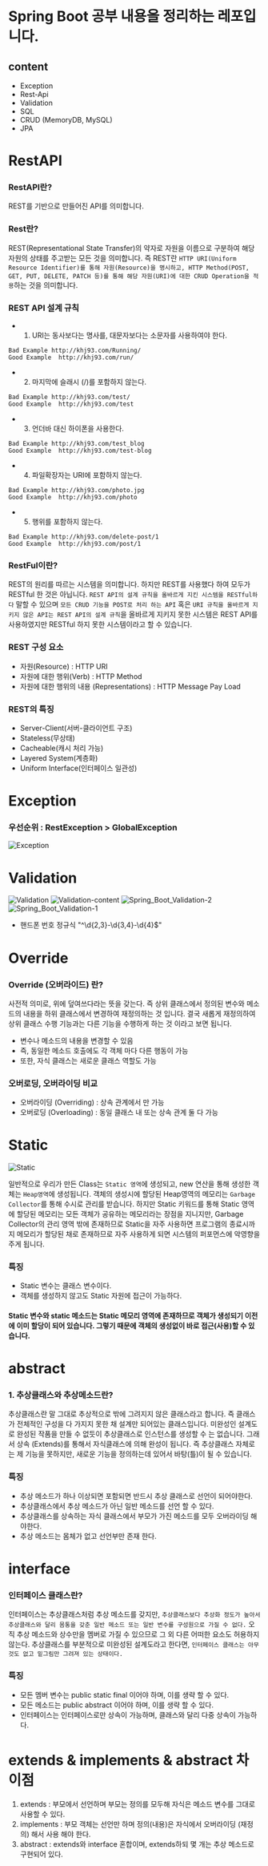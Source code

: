 # Spring Boot 공부 내용을 정리하는 레포입니다.

## content

- Exception
- Rest-Api
- Validation
- SQL
- CRUD (MemoryDB, MySQL)
- JPA

# RestAPI

### RestAPI란?

REST를 기반으로 만들어진 API를 의미합니다.

### Rest란?

REST(Representational State Transfer)의 약자로 자원을 이름으로 구분하여 해당 자원의 상태를 주고받는 모든 것을 의미합니다. 즉 REST란 `HTTP URI(Uniform Resource Identifier)를 통해 자원(Resource)을 명시하고, HTTP Method(POST, GET, PUT, DELETE, PATCH 등)를 통해 해당 자원(URI)에 대한 CRUD Operation을 적용`하는 것을 의미합니다.

### REST API 설계 규칙

- 1. URI는 동사보다는 명사를, 대문자보다는 소문자를 사용하여야 한다.

```
Bad Example http://khj93.com/Running/
Good Example  http://khj93.com/run/
```

- 2. 마지막에 슬래시 (/)를 포함하지 않는다.

```
Bad Example http://khj93.com/test/
Good Example  http://khj93.com/test
```

- 3. 언더바 대신 하이폰을 사용한다.

```
Bad Example http://khj93.com/test_blog
Good Example  http://khj93.com/test-blog
```

- 4. 파일확장자는 URI에 포함하지 않는다.

```
Bad Example http://khj93.com/photo.jpg
Good Example  http://khj93.com/photo
```

- 5. 행위를 포함하지 않는다.

```
Bad Example http://khj93.com/delete-post/1
Good Example  http://khj93.com/post/1
```

### RestFul이란?

REST의 원리를 따르는 시스템을 의미합니다. 하지만 REST를 사용했다 하여 모두가 RESTful 한 것은 아닙니다. `REST API의 설계 규칙을 올바르게 지킨 시스템을 RESTful하다` 말할 수 있으며 `모든 CRUD 기능을 POST로 처리 하는 API` 혹은 `URI 규칙을 올바르게 지키지 않은 API는 REST API의 설계 규칙`을 올바르게 지키지 못한 시스템은 REST API를 사용하였지만 RESTful 하지 못한 시스템이라고 할 수 있습니다.

### REST 구성 요소

- 자원(Resource) : HTTP URI
- 자원에 대한 행위(Verb) : HTTP Method
- 자원에 대한 행위의 내용 (Representations) : HTTP Message Pay Load

### REST의 특징

- Server-Client(서버-클라이언트 구조)
- Stateless(무상태)
- Cacheable(캐시 처리 가능)
- Layered System(계층화)
- Uniform Interface(인터페이스 일관성)

# Exception

### 우선순위 : RestException > GlobalException

![Exception](https://github.com/user-attachments/assets/4d6ddfeb-823e-4497-9454-bcf7864606ea)

# Validation

![Validation](https://github.com/user-attachments/assets/770bab4f-f199-463c-95d0-aa6bb4aa28ff)
![Validation-content](https://github.com/user-attachments/assets/c2041d1a-8e60-4037-b240-b1c615e43944)
![Spring_Boot_Validation-2](https://github.com/user-attachments/assets/68b2eba1-8e4c-44dc-ac95-7667b2d4bddb)
![Spring_Boot_Validation-1](https://github.com/user-attachments/assets/cefbde21-924a-4568-ae49-a54d5c65a93c)

- 핸드폰 번호 정규식 "^\d{2,3}-\d{3,4}-\d{4}$"

# Override

### Override (오버라이드) 란?

사전적 의미로, 위에 덮여쓰다라는 뜻을 갖는다.
즉 상위 클래스에서 정의된 변수와 메소드의 내용을 하위 클래스에서 변경하여 재정의하는 것 입니다.
결국 새롭게 재정의하여 상위 클래스 수행 기능과는 다른 기능을 수행하게 하는 것 이라고 보면 됩니다.

- 변수나 메소드의 내용을 변경할 수 있음
- 즉, 동일한 메소드 호출에도 각 객체 마다 다른 행동이 가능
- 또한, 자식 클래스는 새로운 클래스 역할도 가능

### 오버로딩, 오버라이딩 비교

- 오버라이딩 (Overriding) : 상속 관계에서 만 가능
- 오버로딩 (Overloading) : 동일 클래스 내 또는 상속 관계 둘 다 가능

# Static

![Static](https://github.com/user-attachments/assets/d759e0b3-b06c-4145-9f76-b96fa334c82a)

일반적으로 우리가 만든 Class는 `Static 영역`에 생성되고, new 연산을 통해 생성한 객체는 `Heap영역`에 생성됩니다. 객체의 생성시에 할당된 Heap영역의 메모리는 `Garbage Collector`를 통해 수시로 관리를 받습니다. 하지만 Static 키워드를 통해 Static 영역에 할당된 메모리는 모든 객체가 공유하는 메모리라는 장점을 지니지만, Garbage Collector의 관리 영역 밖에 존재하므로 Static을 자주 사용하면 프로그램의 종료시까지 메모리가 할당된 채로 존재하므로 자주 사용하게 되면 시스템의 퍼포먼스에 악영향을 주게 됩니다.

### 특징

- Static 변수는 클래스 변수이다.
- 객체를 생성하지 않고도 Static 자원에 접근이 가능하다.

#### Static 변수와 static 메소드는 Static 메모리 영역에 존재하므로 객체가 생성되기 이전에 이미 할당이 되어 있습니다. 그렇기 때문에 객체의 생성없이 바로 접근(사용)할 수 있습니다. 

# abstract

### 1. 추상클래스와 추상메소드란?

추상클래스란 말 그대로 추상적으로 밖에 그려지지 않은 클래스라고 합니다. 즉 클래스가 전체적인 구성을 다 가지지 못한 채 설계만 되어있는 클래스입니다. 미완성인 설계도로 완성된 작품을 만들 수 없듯이 추상클래스로 인스턴스를 생성할 수 는 없습니다. 그래서 상속 (Extends)를 통해서 자식클래스에 의해 완성이 됩니다.
즉 추상클래스 자체로는 제 기능을 못하지만, 새로운 기능을 정의하는데 있어서 바탕(틀)이 될 수 있습니다.

### 특징

- 추상 메소드가 하나 이상되면 포함되면 반드시 추상 클래스로 선언이 되어야한다.
- 추상클래스에서 추상 메소드가 아닌 일반 메소드를 선언 할 수 있다.
- 추상클래스를 상속하는 자식 클래스에서 부모가 가진 메소드를 모두 오버라이딩 해야한다.
- 추상 메소드는 몸체가 없고 선언부만 존재 한다.

# interface

### 인터페이스 클래스란?

인터페이스는 추상클래스처럼 추상 메소드를 갖지만, `추상클래스보다 추상화 정도가 높아서 추상클래스와 달리 몸통을 갖춘 일반 메소드 또는 일반 변수를 구성원으로 가질 수 없다.` 오직 추상 메소드와 상수만을 멤버로 가질 수 있으므로 그 외 다른 어떠한 요소도 허용하지 않는다. 추상클래스를 부분적으로 미완성된 설계도라고 한다면, `인터페이스 클래스는 아무것도 없고 밑그림만 그려져 있는 상태이다.`

### 특징

- 모든 멤버 변수는 public static final 이어야 하며, 이를 생략 할 수 있다.
- 모든 메소드는 public abstract 이어야 하며, 이를 생략 할 수 있다.
- 인터페이스는 인터페이스로만 상속이 가능하며, 클래스와 달리 다중 상속이 가능하다.

# extends & implements & abstract 차이점

1. extends : 부모에서 선언하며 부모는 정의를 모두해 자식은 메소드 변수를 그대로 사용할 수 있다.
2. implements : 부모 객체는 선언만 하며 정의(내용)은 자식에서 오버라이딩 (재정의) 해서 사용 해야 한다.
3. abstract : extends와 interface 혼합이며, extends하되 몇 개는 추상 메소드로 구현되어 있다.
